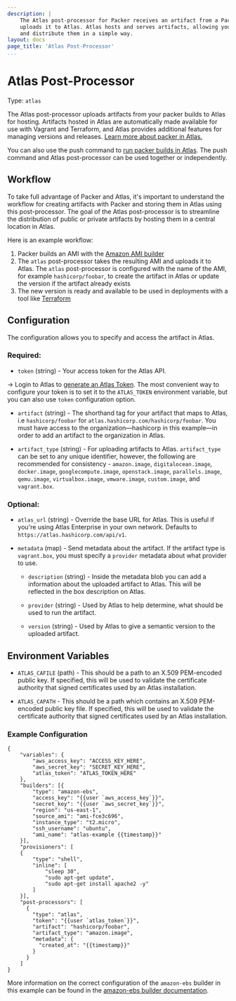 ```yaml
---
description: |
    The Atlas post-processor for Packer receives an artifact from a Packer build and
    uploads it to Atlas. Atlas hosts and serves artifacts, allowing you to version
    and distribute them in a simple way.
layout: docs
page_title: 'Atlas Post-Processor'
...
```


# Atlas Post-Processor

Type: `atlas`

The Atlas post-processor uploads artifacts from your packer builds to Atlas for
hosting. Artifacts hosted in Atlas are automatically made available for use
with Vagrant and Terraform, and Atlas provides additional features for managing
versions and releases. [Learn more about packer in
Atlas.](https://atlas.hashicorp.com/help/packer/features)

You can also use the push command to [run packer builds in
Atlas](/docs/command-line/push.html). The push command and Atlas post-processor
can be used together or independently.

## Workflow

To take full advantage of Packer and Atlas, it's important to understand the
workflow for creating artifacts with Packer and storing them in Atlas using this
post-processor. The goal of the Atlas post-processor is to streamline the
distribution of public or private artifacts by hosting them in a central
location in Atlas.

Here is an example workflow:

1.  Packer builds an AMI with the [Amazon AMI
    builder](/docs/builders/amazon.html)
2.  The `atlas` post-processor takes the resulting AMI and uploads it to Atlas.
    The `atlas` post-processor is configured with the name of the AMI, for
    example `hashicorp/foobar`, to create the artifact in Atlas or update the
    version if the artifact already exists
3.  The new version is ready and available to be used in deployments with a
    tool like [Terraform](https://www.terraform.io)

## Configuration

The configuration allows you to specify and access the artifact in Atlas.

### Required:

-   `token` (string) - Your access token for the Atlas API.

-&gt; Login to Atlas to [generate an Atlas
Token](https://atlas.hashicorp.com/settings/tokens). The most convenient way to
configure your token is to set it to the `ATLAS_TOKEN` environment variable, but
you can also use `token` configuration option.

-   `artifact` (string) - The shorthand tag for your artifact that maps to
    Atlas, i.e `hashicorp/foobar` for `atlas.hashicorp.com/hashicorp/foobar`.
    You must have access to the organization—hashicorp in this example—in order
    to add an artifact to the organization in Atlas.

-   `artifact_type` (string) - For uploading artifacts to Atlas.
    `artifact_type` can be set to any unique identifier, however, the following
    are recommended for consistency - `amazon.image`, `digitalocean.image`,
    `docker.image`, `googlecompute.image`, `openstack.image`,
    `parallels.image`, `qemu.image`, `virtualbox.image`, `vmware.image`,
    `custom.image`, and `vagrant.box`.

### Optional:

-   `atlas_url` (string) - Override the base URL for Atlas. This is useful if
    you're using Atlas Enterprise in your own network. Defaults to
    `https://atlas.hashicorp.com/api/v1`.

-   `metadata` (map) - Send metadata about the artifact. If the artifact type
    is `vagrant.box`, you must specify a `provider` metadata about what
    provider to use.

    -   `description` (string) - Inside the metadata blob you can add a information
        about the uploaded artifact to Atlas. This will be reflected in the box
        description on Atlas.

    -   `provider` (string) - Used by Atlas to help determine, what should be used
        to run the artifact.

    -   `version` (string) - Used by Atlas to give a semantic version to the
        uploaded artifact.

## Environment Variables

-   `ATLAS_CAFILE` (path) - This should be a path to an X.509 PEM-encoded public key. If specified, this will be used to validate the certificate authority that signed certificates used by an Atlas installation.

-   `ATLAS_CAPATH` - This should be a path which contains an X.509 PEM-encoded public key file. If specified, this will be used to validate the certificate authority that signed certificates used by an Atlas installation.

### Example Configuration

``` {.javascript}
{
    "variables": {
        "aws_access_key": "ACCESS_KEY_HERE",
        "aws_secret_key": "SECRET_KEY_HERE",
        "atlas_token": "ATLAS_TOKEN_HERE"
    },
    "builders": [{
        "type": "amazon-ebs",
        "access_key": "{{user `aws_access_key`}}",
        "secret_key": "{{user `aws_secret_key`}}",
        "region": "us-east-1",
        "source_ami": "ami-fce3c696",
        "instance_type": "t2.micro",
        "ssh_username": "ubuntu",
        "ami_name": "atlas-example {{timestamp}}"
    }],
    "provisioners": [
    {
        "type": "shell",
        "inline": [
            "sleep 30",
            "sudo apt-get update",
            "sudo apt-get install apache2 -y"
        ]
    }],
    "post-processors": [
      {
        "type": "atlas",
        "token": "{{user `atlas_token`}}",
        "artifact": "hashicorp/foobar",
        "artifact_type": "amazon.image",
        "metadata": {
          "created_at": "{{timestamp}}"
        }
      }
    ]
}
```

More information on the correct configuration of the `amazon-ebs` builder in this example can be found in the [amazon-ebs builder documentation](/docs/builders/amazon-ebs.html).
